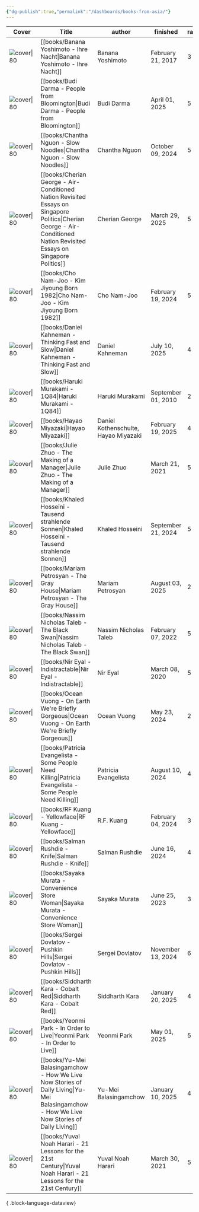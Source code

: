 ```yaml
---
{"dg-publish":true,"permalink":"/dashboards/books-from-asia/"}
---
```



| Cover                                                                                                                         | Title                                                                                                                                                                       | author                               | finished           | rating |
| ----------------------------------------------------------------------------------------------------------------------------- | --------------------------------------------------------------------------------------------------------------------------------------------------------------------------- | ------------------------------------ | ------------------ | ------ |
| ![cover\|80](http://books.google.com/books/content?id=XGltAgAAQBAJ&printsec=frontcover&img=1&zoom=1&edge=curl&source=gbs_api) | [[books/Banana Yoshimoto - Ihre Nacht\|Banana Yoshimoto - Ihre Nacht]]                                                                                                   | Banana Yoshimoto                     | February 21, 2017  | 3      |
| ![cover\|80](http://books.google.com/books/content?id=SfE3EAAAQBAJ&printsec=frontcover&img=1&zoom=1&edge=curl&source=gbs_api) | [[books/Budi Darma - People from Bloomington\|Budi Darma - People from Bloomington]]                                                                                     | Budi Darma                           | April 01, 2025     | 5      |
| ![cover\|80](http://books.google.com/books/content?id=K6vDEAAAQBAJ&printsec=frontcover&img=1&zoom=1&edge=curl&source=gbs_api) | [[books/Chantha Nguon - Slow Noodles\|Chantha Nguon - Slow Noodles]]                                                                                                     | Chantha Nguon                        | October 09, 2024   | 5      |
| ![cover\|80](http://books.google.com/books/content?id=1Mi8EAAAQBAJ&printsec=frontcover&img=1&zoom=1&edge=curl&source=gbs_api) | [[books/Cherian George - Air-Conditioned Nation Revisited Essays on Singapore Politics\|Cherian George - Air-Conditioned Nation Revisited Essays on Singapore Politics]] | Cherian George                       | March 29, 2025     | 5      |
| ![cover\|80](http://books.google.com/books/content?id=ROF_DwAAQBAJ&printsec=frontcover&img=1&zoom=1&edge=curl&source=gbs_api) | [[books/Cho Nam-Joo - Kim Jiyoung Born 1982\|Cho Nam-Joo - Kim Jiyoung Born 1982]]                                                                                       | Cho Nam-Joo                          | February 19, 2024  | 5      |
| ![cover\|80](http://books.google.com/books/content?id=ZuKTvERuPG8C&printsec=frontcover&img=1&zoom=1&edge=curl&source=gbs_api) | [[books/Daniel Kahneman - Thinking Fast and Slow\|Daniel Kahneman - Thinking Fast and Slow]]                                                                             | Daniel Kahneman                      | July 10, 2025      | 4      |
| ![cover\|80](http://books.google.com/books/content?id=zlVhEAAAQBAJ&printsec=frontcover&img=1&zoom=1&edge=curl&source=gbs_api) | [[books/Haruki Murakami - 1Q84\|Haruki Murakami - 1Q84]]                                                                                                                 | Haruki Murakami                      | September 01, 2010 | 2      |
| ![cover\|80](http://books.google.com/books/content?id=Oj0XzgEACAAJ&printsec=frontcover&img=1&zoom=1&source=gbs_api)           | [[books/Hayao Miyazaki\|Hayao Miyazaki]]                                                                                                                                 | Daniel Kothenschulte, Hayao Miyazaki | February 19, 2025  | 4      |
| ![cover\|80](http://books.google.com/books/content?id=iblMDwAAQBAJ&printsec=frontcover&img=1&zoom=1&edge=curl&source=gbs_api) | [[books/Julie Zhuo - The Making of a Manager\|Julie Zhuo - The Making of a Manager]]                                                                                     | Julie Zhuo                           | March 21, 2021     | 5      |
| ![cover\|80](http://books.google.com/books/content?id=IOKcAgAAQBAJ&printsec=frontcover&img=1&zoom=1&edge=curl&source=gbs_api) | [[books/Khaled Hosseini - Tausend strahlende Sonnen\|Khaled Hosseini - Tausend strahlende Sonnen]]                                                                       | Khaled Hosseini                      | September 21, 2024 | 5      |
| ![cover\|80](http://books.google.com/books/content?id=rqMqvgAACAAJ&printsec=frontcover&img=1&zoom=1&source=gbs_api)           | [[books/Mariam Petrosyan - The Gray House\|Mariam Petrosyan - The Gray House]]                                                                                           | Mariam Petrosyan                     | August 03, 2025    | 2      |
| ![cover\|80](http://books.google.com/books/content?id=mcgtAAAAYAAJ&printsec=frontcover&img=1&zoom=1&source=gbs_api)           | [[books/Nassim Nicholas Taleb - The Black Swan\|Nassim Nicholas Taleb - The Black Swan]]                                                                                 | Nassim Nicholas Taleb                | February 07, 2022  | 5      |
| ![cover\|80](http://books.google.com/books/content?id=kO5KEAAAQBAJ&printsec=frontcover&img=1&zoom=1&edge=curl&source=gbs_api) | [[books/Nir Eyal - Indistractable\|Nir Eyal - Indistractable]]                                                                                                           | Nir Eyal                             | March 08, 2020     | 5      |
| ![cover\|80](http://books.google.com/books/content?id=hKRtDwAAQBAJ&printsec=frontcover&img=1&zoom=1&edge=curl&source=gbs_api) | [[books/Ocean Vuong - On Earth We're Briefly Gorgeous\|Ocean Vuong - On Earth We're Briefly Gorgeous]]                                                                   | Ocean Vuong                          | May 23, 2024       | 2      |
| ![cover\|80](http://books.google.com/books/content?id=FbkwEQAAQBAJ&printsec=frontcover&img=1&zoom=1&edge=curl&source=gbs_api) | [[books/Patricia Evangelista - Some People Need Killing\|Patricia Evangelista - Some People Need Killing]]                                                               | Patricia Evangelista                 | August 10, 2024    | 4      |
| ![cover\|80](http://books.google.com/books/content?id=iJPhEAAAQBAJ&printsec=frontcover&img=1&zoom=1&edge=curl&source=gbs_api) | [[books/RF Kuang - Yellowface\|RF Kuang - Yellowface]]                                                                                                                   | R.F. Kuang                           | February 04, 2024  | 3      |
| ![cover\|80](http://books.google.com/books/content?id=ksfcEAAAQBAJ&printsec=frontcover&img=1&zoom=1&edge=curl&source=gbs_api) | [[books/Salman Rushdie - Knife\|Salman Rushdie - Knife]]                                                                                                                 | Salman Rushdie                       | June 16, 2024      | 4      |
| ![cover\|80](http://books.google.com/books/content?id=5oFjDwAAQBAJ&printsec=frontcover&img=1&zoom=1&edge=curl&source=gbs_api) | [[books/Sayaka Murata - Convenience Store Woman\|Sayaka Murata - Convenience Store Woman]]                                                                               | Sayaka Murata                        | June 25, 2023      | 3      |
| ![cover\|80](http://books.google.com/books/content?id=vXCQEAAAQBAJ&printsec=frontcover&img=1&zoom=1&source=gbs_api)           | [[books/Sergei Dovlatov - Pushkin Hills\|Sergei Dovlatov - Pushkin Hills]]                                                                                               | Sergei Dovlatov                      | November 13, 2024  | 6      |
| ![cover\|80](http://books.google.com/books/content?id=1ohrEAAAQBAJ&printsec=frontcover&img=1&zoom=1&edge=curl&source=gbs_api) | [[books/Siddharth Kara - Cobalt Red\|Siddharth Kara - Cobalt Red]]                                                                                                       | Siddharth Kara                       | January 20, 2025   | 4      |
| ![cover\|80](http://books.google.com/books/content?id=OrBXrgEACAAJ&printsec=frontcover&img=1&zoom=1&source=gbs_api)           | [[books/Yeonmi Park - In Order to Live\|Yeonmi Park - In Order to Live]]                                                                                                 | Yeonmi Park                          | May 01, 2025       | 5      |
| ![cover\|80](http://books.google.com/books/content?id=FRrBEAAAQBAJ&printsec=frontcover&img=1&zoom=1&edge=curl&source=gbs_api) | [[books/Yu-Mei Balasingamchow - How We Live Now Stories of Daily Living\|Yu-Mei Balasingamchow - How We Live Now Stories of Daily Living]]                               | Yu-Mei Balasingamchow                | January 10, 2025   | 4      |
| ![cover\|80](http://books.google.com/books/content?id=ar44DwAAQBAJ&printsec=frontcover&img=1&zoom=1&edge=curl&source=gbs_api) | [[books/Yuval Noah Harari - 21 Lessons for the 21st Century\|Yuval Noah Harari - 21 Lessons for the 21st Century]]                                                       | Yuval Noah Harari                    | March 30, 2021     | 5      |

{ .block-language-dataview}
